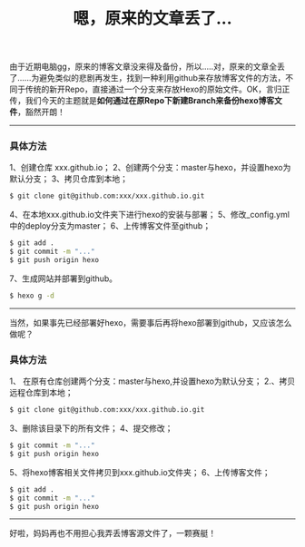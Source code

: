 ﻿---
title: 嗯，原来的文章丢了...
tag: 噼里啪啦
---

由于近期电脑gg，原来的博客文章没来得及备份，所以.....对，原来的文章全丢了......为避免类似的悲剧再发生，找到一种利用github来存放博客文件的方法，不同于传统的新开Repo，直接通过一个分支来存放Hexo的原始文件。OK，言归正传，我们今天的主题就是**如何通过在原Repo下新建Branch来备份hexo博客文件**，豁然开朗！
<!-- more -->

---

### 具体方法

1、创建仓库 xxx.github.io；
2、创建两个分支：master与hexo，并设置hexo为默认分支；
3、拷贝仓库到本地；
``` bash
$ git clone git@github.com:xxx/xxx.github.io.git 
```
4、在本地xxx.github.io文件夹下进行hexo的安装与部署；
5、修改_config.yml中的deploy分支为master；
6、上传博客文件至github；
``` bash
$ git add .
$ git commit -m "..."
$ git push origin hexo
```
7、生成网站并部署到github。
``` bash
$ hexo g -d
```

---

当然，如果事先已经部署好hexo，需要事后再将hexo部署到github，又应该怎么做呢？

### 具体方法

1、 在原有仓库创建两个分支：master与hexo,并设置hexo为默认分支；
2.、拷贝远程仓库到本地；
``` bash
$ git clone git@github.com:xxx/xxx.github.io.git 
```
3、删除该目录下的所有文件；
4、提交修改；
``` bash 
$ git commit -m "..." 
$ git push origin hexo 
```
5、将hexo博客相关文件拷贝到xxx.github.io文件夹；
6、上传博客文件；
``` bash 
$ git add . 
$ git commit -m "..." 
$ git push origin hexo 
```

---

好啦，妈妈再也不用担心我弄丢博客源文件了，一颗赛艇！
